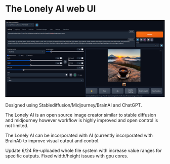 # The Lonely AI web UI
![](screenshot.png)


Designed using Stablediffusion/Midjourney/BrainAI and ChatGPT.


The Lonely AI is an open source image creator similar to stable diffusion and midjourney however workflow is highly improved and open control is not limited. 

The Lonely AI can be incorporated with AI (currently incorporated with BrainAI) to improve visual output and control.


Update 6/24
  Re-uploaded whole file system with increase value ranges for specific outputs. Fixed width/height issues with gpu cores.
